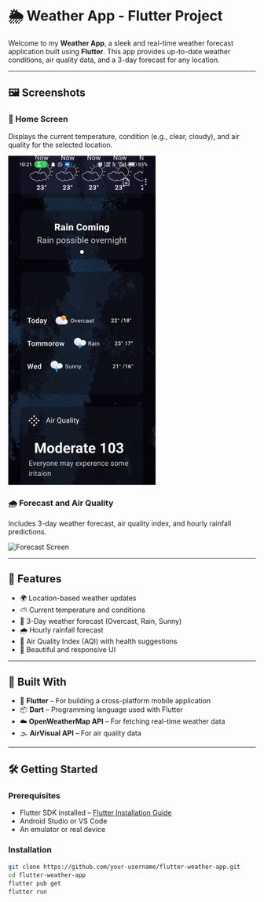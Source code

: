 # 🌦️ Weather App - Flutter Project

Welcome to my **Weather App**, a sleek and real-time weather forecast application built using **Flutter**. This app provides up-to-date weather conditions, air quality data, and a 3-day forecast for any location.

---

## 🖼️ Screenshots

### 🌌 Home Screen
Displays the current temperature, condition (e.g., clear, cloudy), and air quality for the selected location.

<img src="./assets/images/PHOTO-2025-07-08-18-55-52.jpg" alt="Home Screen" width="300"/>

### 🌧️ Forecast and Air Quality
Includes 3-day weather forecast, air quality index, and hourly rainfall predictions.

<img src="./assets/images/forecast_screen.jpg" alt="Forecast Screen" width="300"/>

---

## 🚀 Features

- 🌍 Location-based weather updates  
- ⛅ Current temperature and conditions  
- 📅 3-Day weather forecast (Overcast, Rain, Sunny)  
- 🌧️ Hourly rainfall forecast  
- 💨 Air Quality Index (AQI) with health suggestions  
- 🌙 Beautiful and responsive UI  

---

## 📱 Built With

- 💙 **Flutter** – For building a cross-platform mobile application  
- 📦 **Dart** – Programming language used with Flutter  
- ☁️ **OpenWeatherMap API** – For fetching real-time weather data  
- 🌫️ **AirVisual API** – For air quality data  

---

## 🛠️ Getting Started

### Prerequisites

- Flutter SDK installed – [Flutter Installation Guide](https://flutter.dev/docs/get-started/install)  
- Android Studio or VS Code  
- An emulator or real device  

### Installation

```bash
git clone https://github.com/your-username/flutter-weather-app.git
cd flutter-weather-app
flutter pub get
flutter run
